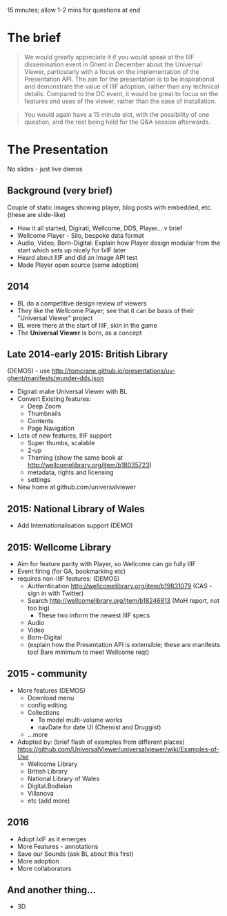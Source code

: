 15 minutes; allow 1-2 mins for questions at end

# The brief

> We would greatly appreciate it if you would speak at the IIIF dissemination event in Ghent in December about the Universal Viewer, particularly with a focus on the implementation of the Presentation API. The aim for the presentation is to be inspirational and demonstrate the value of IIIF adoption, rather than any technical details.  Compared to the DC event, it would be great to focus on the features and uses of the viewer, rather than the ease of installation.

>You would again have a 15 minute slot, with the possibility of one question, and the rest being held for the Q&A session afterwards.

# The Presentation

No slides - just live demos

## Background (very brief)

Couple of static images showing player, blog posts with embedded, etc.
(these are slide-like)

* How it all started, Digirati, Wellcome, DDS, Player... v brief
* Wellcome Player - Silo, bespoke data format
* Audio, Video, Born-Digital: Explain how Player design modular from the start which sets up nicely for IxIF later
* Heard about IIIF and did an Image API test
* Made Player open source (some adoption)

## 2014

* BL do a competitive design review of viewers
* They like the Wellcome Player; see that it can be basis of their "Universal Viewer" project
* BL were there at the start of IIIF, skin in the game
* The **Universal Viewer** is born, as a concept

## Late 2014-early 2015: British Library

(DEMOS) - use http://tomcrane.github.io/presentations/uv-ghent/manifests/wunder-dds.json
* Digirati make Universal Viewer with BL
* Convert Existing features:
  * Deep Zoom
  * Thumbnails
  * Contents
  * Page Navigation
* Lots of new features, IIIF support
  * Super thumbs, scalable
  * 2-up
  * Theming (show the same book at http://wellcomelibrary.org/item/b18035723)
  * metadata, rights and licensing
  * settings
* New home at github.com/universalviewer

## 2015: National Library of Wales

* Add Internationalisation support (DEMO)

## 2015: Wellcome Library

* Aim for feature parity with Player, so Wellcome can go fully IIIF
* Event firing (for GA, bookmarking etc)
* requires non-IIIF features: (DEMOS)
  * Authentication http://wellcomelibrary.org/item/b19831079 (CAS - sign in with Twitter)
  * Search http://wellcomelibrary.org/item/b18246813 (MoH report, not too big)
    * These two inform the newest IIIF specs
  * Audio
  * Video
  * Born-Digital
  * (explain how the Presentation API is extensible; these are manifests too! Bare minimum to meet Wellcome reqt)

## 2015 - community

* More features (DEMOS)
  * Download menu
  * config editing
  * Collections
    * To model multi-volume works
    * navDate for date UI (Chemist and Druggist)
  * ...more
* Adopted by: (brief flash of examples from different places)
https://github.com/UniversalViewer/universalviewer/wiki/Examples-of-Use
  * Wellcome Library
  * British Library
  * National Library of Wales
  * Digital.Bodleian
  * Villanova
  * etc (add more)

## 2016

* Adopt IxIF as it emerges
* More Features - annotations
* Save our Sounds (ask BL about this first)
* More adoption
* More collaborators


## And another thing...

* 3D
